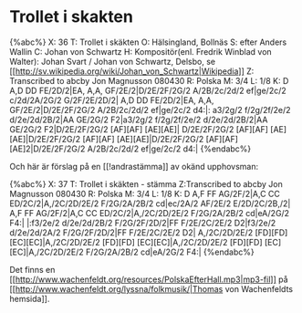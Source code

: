 # Trollet i skakten

{%abc%}
X: 36
T: Trollet i skäkten
O: Hälsingland, Bollnäs
S: efter Anders Wallin
C: Johan von Schwartz
H: Kompositör(enl. Fredrik Winblad von Walter): Johan Svart / Johan von Schwartz, Delsbo, se [[http://sv.wikipedia.org/wiki/Johan_von_Schwartz|Wikipedia]]
Z: Transcribed to abcby Jon Magnusson 080430
R: Polska
M: 3/4
L: 1/8
K: D
A,D DD FE/2D/2|EA, A,A, GF/2E/2|D/2E/2F/2G/2 A/2B/2c/2d/2 ef|ge/2c/2 c/2d/2A/2G/2 G/2F/2E/2D/2|
A,D DD FE/2D/2|EA, A,A, GF/2E/2|D/2E/2F/2G/2 A/2B/2c/2d/2 ef|ge/2c/2 d4:|:
a3/2g/2 f/2g/2f/2e/2 d/2e/2d/2B/2|AA GE/2G/2 F2|a3/2g/2 f/2g/2f/2e/2 d/2e/2d/2B/2|AA GE/2G/2 F2|D/2E/2F/2G/2 [AF][AF] [AE][AE]|
D/2E/2F/2G/2 [AF][AF] [AE][AE]|D/2E/2F/2G/2 [AF][AF] [AE][AE]|D/2E/2F/2G/2 [AF][AF] [AE]2|D/2E/2F/2G/2 A/2B/2c/2d/2 ef|ge/2c/2 d4:|
{%endabc%}

Och här är förslag på en [[!andrastämma]] av okänd upphovsman:

{%abc%}
X: 37
T: Trollet i skäkten - stämma
Z:Transcribed to abcby Jon Magnusson 080430
R: Polska
M: 3/4
L: 1/8
K: D
A,F FF AG/2F/2|A,C CC ED/2C/2|A,/2C/2D/2E/2 F/2G/2A/2B/2 cd|ec/2A/2 AF/2E/2 E/2D/2C/2B,/2|
A,F FF AG/2F/2|A,C CC ED/2C/2|A,/2C/2D/2E/2 F/2G/2A/2B/2 cd|eA/2G/2 F4:|
|:f3/2e/2 d/2e/2d/2B/2 F/2G/2F/2D/2|FF F/2E/2C/2E/2 D2|f3/2e/2 d/2e/2d/2A/2 F/2G/2F/2D/2|FF F/2E/2C/2E/2 D2|
A,/2C/2D/2E/2 [FD][FD] [EC][EC]|A,/2C/2D/2E/2 [FD][FD] [EC][EC]|A,/2C/2D/2E/2 [FD][FD] [EC][EC]|A,/2C/2D/2E/2 F/2G/2A/2B/2 cd|eA/2G/2 F4:|
{%endabc%}

Det finns en [[http://www.wachenfeldt.org/resources/PolskaEfterHall.mp3|mp3-fil]] på [[http://www.wachenfeldt.org/lyssna/folkmusik/|Thomas von Wachenfeldts hemsida]].
